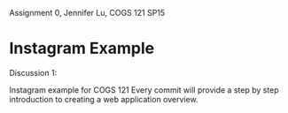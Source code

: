 Assignment 0, Jennifer Lu, COGS 121 SP15

Instagram Example
===========

Discussion 1:

Instagram example for COGS 121
Every commit will provide a step by step introduction to creating a web application overview.
